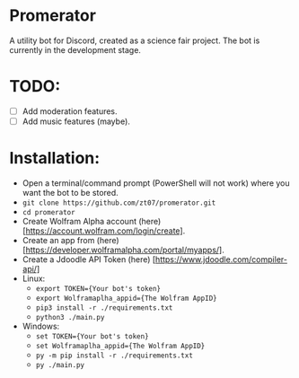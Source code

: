 # Promerator
A utility bot for Discord, created as a science fair project. The bot is currently in the development stage.

# TODO:
* [ ] Add moderation features.
* [ ] Add music features (maybe).

# Installation:
* Open a terminal/command prompt (PowerShell will not work) where you want the bot to be stored.
* `git clone https://github.com/zt07/promerator.git`
* `cd promerator`
* Create Wolfram Alpha account (here)[https://account.wolfram.com/login/create].
* Create an app from (here)[https://developer.wolframalpha.com/portal/myapps/].
* Create a Jdoodle API Token (here) [https://www.jdoodle.com/compiler-api/]
* Linux:
	* `export TOKEN={Your bot's token}`
	* `export Wolframaplha_appid={The Wolfram AppID}`
	* `pip3 install -r ./requirements.txt`
	* `python3 ./main.py`
* Windows:
	* `set TOKEN={Your bot's token}`
	* `set Wolframaplha_appid={The Wolfram AppID}`
	* `py -m pip install -r ./requirements.txt`
	* `py ./main.py`

